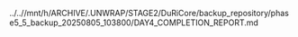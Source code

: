 ../..//mnt/h/ARCHIVE/.UNWRAP/STAGE2/DuRiCore/backup_repository/phase5_5_backup_20250805_103800/DAY4_COMPLETION_REPORT.md